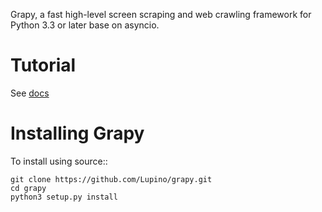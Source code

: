 Grapy, a fast high-level screen scraping and web crawling framework for Python 3.3 or later base on asyncio.

Tutorial
========

See [docs](docs/index.rst)

Installing Grapy
=================

To install using source::

    git clone https://github.com/Lupino/grapy.git
    cd grapy
    python3 setup.py install
